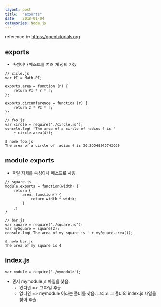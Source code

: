 ```yaml
---
layout: post
title:  "exports"
date:   2018-01-04
categories: Node.js
---
```


reference by <https://opentutorials.org>

## exports 

- 속성이나 메소드를 여러 개 정의 가능

```
// cicle.js
var PI = Math.PI;
 
exports.area = function (r) {
    return PI * r * r;
};
 
exports.circumference = function (r) {
    return 2 * PI * r;
};
```

```
// foo.js
var circle = require('./circle.js');
console.log( 'The area of a circle of radius 4 is '
    + circle.area(4));
```

```
$ node foo.js
The area of a circle of radius 4 is 50.26548245743669
```

## module.exports

- 파일 자체를 속성이나 메소드로 사용

```
// square.js
module.exports = function(width) {
    return {
        area: function() {
            return width * width;
        }
    };
}
```

```
// bar.js
var square = require('./square.js');
var mySquare = square(2);
console.log('The area of my square is ' + mySquare.area());
```

```
$ node bar.js
The area of my square is 4
```

## index.js

```
var module = require('./mymodule');
```
- 먼저 mymodule.js 파일을 찾음. 
	- 있다면 => 그 파일 추출
	- 없다면 => mymodule 이라는 폴더를 찾음. 그리고 그 폴더의 index.js 파일을 찾아 추출






​	 
